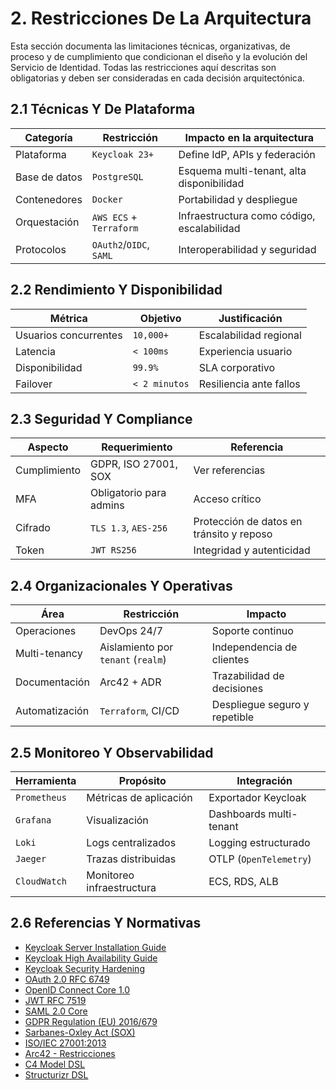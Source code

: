 # 2. Restricciones De La Arquitectura

Esta sección documenta las limitaciones técnicas, organizativas, de proceso y de cumplimiento que condicionan el diseño y la evolución del Servicio de Identidad. Todas las restricciones aquí descritas son obligatorias y deben ser consideradas en cada decisión arquitectónica.

## 2.1 Técnicas Y De Plataforma

| Categoría     | Restricción           | Impacto en la arquitectura           |
|--------------|----------------------|--------------------------------------|
| Plataforma   | `Keycloak 23+`       | Define IdP, APIs y federación        |
| Base de datos| `PostgreSQL`         | Esquema multi-tenant, alta disponibilidad |
| Contenedores | `Docker`             | Portabilidad y despliegue            |
| Orquestación | `AWS ECS` + `Terraform` | Infraestructura como código, escalabilidad |
| Protocolos   | `OAuth2`/`OIDC`, `SAML` | Interoperabilidad y seguridad     |

## 2.2 Rendimiento Y Disponibilidad

| Métrica               | Objetivo      | Justificación           |
|-----------------------|--------------|------------------------|
| Usuarios concurrentes | `10,000+`    | Escalabilidad regional  |
| Latencia              | `< 100ms`    | Experiencia usuario     |
| Disponibilidad        | `99.9%`      | SLA corporativo         |
| Failover              | `< 2 minutos`| Resiliencia ante fallos |

## 2.3 Seguridad Y Compliance

| Aspecto       | Requerimiento                | Referencia                |
|---------------|-----------------------------|---------------------------|
| Cumplimiento  | GDPR, ISO 27001, SOX        | Ver referencias           |
| MFA           | Obligatorio para admins      | Acceso crítico            |
| Cifrado       | `TLS 1.3`, `AES-256`        | Protección de datos en tránsito y reposo |
| Token         | `JWT RS256`                 | Integridad y autenticidad |

## 2.4 Organizacionales Y Operativas

| Área           | Restricción                        | Impacto                  |
|----------------|------------------------------------|--------------------------|
| Operaciones    | DevOps 24/7                        | Soporte continuo         |
| Multi-tenancy  | Aislamiento por `tenant` (`realm`) | Independencia de clientes|
| Documentación  | Arc42 + ADR                        | Trazabilidad de decisiones|
| Automatización | `Terraform`, CI/CD                 | Despliegue seguro y repetible |

## 2.5 Monitoreo Y Observabilidad

| Herramienta   | Propósito                | Integración                |
|---------------|--------------------------|----------------------------|
| `Prometheus`  | Métricas de aplicación   | Exportador Keycloak        |
| `Grafana`     | Visualización            | Dashboards multi-tenant    |
| `Loki`        | Logs centralizados       | Logging estructurado       |
| `Jaeger`      | Trazas distribuidas      | OTLP (`OpenTelemetry`)     |
| `CloudWatch`  | Monitoreo infraestructura| ECS, RDS, ALB              |

## 2.6 Referencias Y Normativas

- [Keycloak Server Installation Guide](https://www.keycloak.org/docs/latest/server_installation/)
- [Keycloak High Availability Guide](https://www.keycloak.org/docs/latest/server_installation/#_clustering)
- [Keycloak Security Hardening](https://www.keycloak.org/docs/latest/server_installation/#_hardening)
- [OAuth 2.0 RFC 6749](https://datatracker.ietf.org/doc/html/rfc6749)
- [OpenID Connect Core 1.0](https://openid.net/specs/openid-connect-core-1_0.html)
- [JWT RFC 7519](https://datatracker.ietf.org/doc/html/rfc7519)
- [SAML 2.0 Core](https://docs.oasis-open.org/security/saml/v2.0/saml-core-2.0-os.pdf)
- [GDPR Regulation (EU) 2016/679](https://gdpr-info.eu/)
- [Sarbanes-Oxley Act (SOX)](https://www.congress.gov/bill/107th-congress/house-bill/3763)
- [ISO/IEC 27001:2013](https://www.iso.org/standard/54534.html)
- [Arc42 - Restricciones](https://docs.arc42.org/section-2/)
- [C4 Model DSL](https://c4model.com/)
- [Structurizr DSL](https://structurizr.com/dsl)
